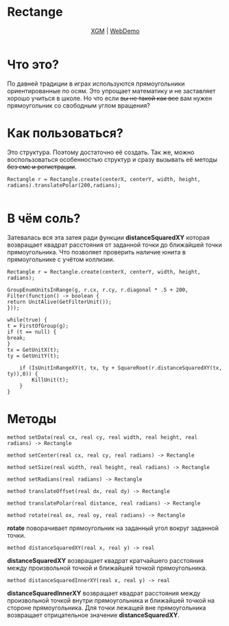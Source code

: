 Rectange
=

<p align="center">
<a href="https://xgm.guru/p/wc3/rectangle">XGM</a>
| 
<a href="https://nazarpunk.github.io/wc3-zinc-rectangle">WebDemo</a>
</p>

<p align="center">
<img src="https://xgm.guru/files/100/294549/rectangle_.png" alt="">
</p>

Что это?
==
По давней традиции в играх используются прямоугольники ориентированные по осям. Это упрощает математику и не заставляет хорошо учиться в школе. Но что если ~~вы не такой как все~~ вам нужен прямоугольник со свободным углом вращения?

Как пользоваться?
==
Это структура. Поэтому достаточно её создать. Так же, можно воспользоваться особенностью структур и сразу вызывать её методы ~~без смс и регистрации~~.
```
Rectangle r = Rectangle.create(centerX, centerY, width, height, radians).translatePolar(200,radians);
```

<p align="center">
<img src="https://xgm.guru/files/100/294549/grid.png" alt="">
</p>

В чём соль?
==
Затевалась вся эта затея ради функции **distanceSquaredXY** которая возвращает квадрат расстояния от заданной точки до ближайшей точки прямоугольника. Что позволяет проверить наличие юнита в прямоугольнике с учётом коллизии.

```
Rectangle r = Rectangle.create(centerX, centerY, width, height, radians);

GroupEnumUnitsInRange(g, r.cx, r.cy, r.diagonal * .5 + 200, Filter(function() -> boolean {
return UnitAlive(GetFilterUnit());
}));

while(true) {
t = FirstOfGroup(g);
if (t == null) {
break;
}
tx = GetUnitX(t);
ty = GetUnitY(t);

    if (IsUnitInRangeXY(t, tx, ty + SquareRoot(r.distanceSquaredXY(tx, ty)),0)) {
        KillUnit(t);
    }
}
```

Методы
==
```
method setData(real cx, real cy, real width, real height, real radians) -> Rectangle
```
```
method setCenter(real cx, real cy, real radians) -> Rectangle
```
```
method setSize(real width, real height, real radians) -> Rectangle
```
```
method setRadians(real radians) -> Rectangle
```
```
method translateOffset(real dx, real dy) -> Rectangle
```
```
method translatePolar(real distance, real radians) -> Rectangle
```
```
method rotate(real ox, real oy, real radians) -> Rectangle
```
**rotate** поворачивает прямоугольник на заданный угол вокруг заданной точки.

```
method distanceSquaredXY(real x, real y) -> real
```
**distanceSquaredXY** возвращает квадрат кратчайшего расстояния между произвольной точкой и ближайшей точкой прямоугольника.

```
method distanceSquaredInnerXY(real x, real y) -> real
```
**distanceSquaredInnerXY** возвращает квадрат расстояния между произвольной точкой внутри прямоугольника и ближайшей точкой на стороне прямоугольника. Для точки лежащей вне прямоугольника возвращает отрицательное значение **distanceSquaredXY**.